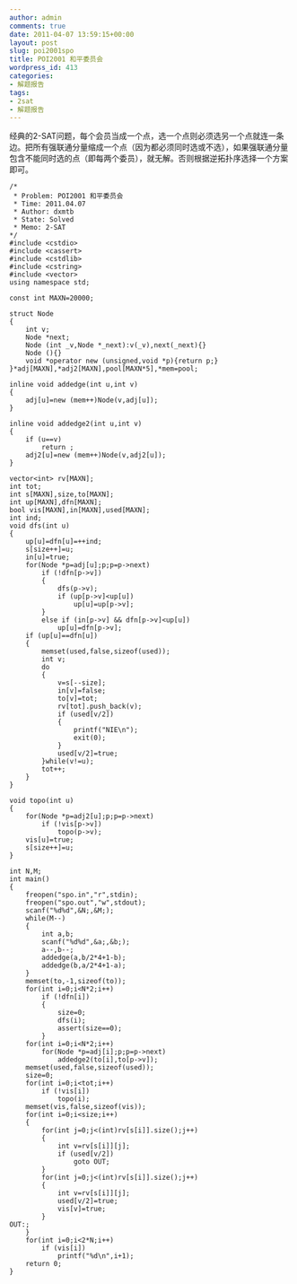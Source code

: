 ```yaml
---
author: admin
comments: true
date: 2011-04-07 13:59:15+00:00
layout: post
slug: poi2001spo
title: POI2001 和平委员会
wordpress_id: 413
categories:
- 解题报告
tags:
- 2sat
- 解题报告
---
```


经典的2-SAT问题，每个会员当成一个点，选一个点则必须选另一个点就连一条边。把所有强联通分量缩成一个点（因为都必须同时选或不选），如果强联通分量包含不能同时选的点（即每两个委员），就无解。否则根据逆拓扑序选择一个方案即可。

    
    
    /*
     * Problem: POI2001 和平委员会
     * Time: 2011.04.07
     * Author: dxmtb
     * State: Solved
     * Memo: 2-SAT
    */
    #include <cstdio>
    #include <cassert>
    #include <cstdlib>
    #include <cstring>
    #include <vector>
    using namespace std;
    
    const int MAXN=20000;
    
    struct Node
    {
    	int v;
    	Node *next;
    	Node (int _v,Node *_next):v(_v),next(_next){}
    	Node (){}
    	void *operator new (unsigned,void *p){return p;}
    }*adj[MAXN],*adj2[MAXN],pool[MAXN*5],*mem=pool;
    
    inline void addedge(int u,int v)
    {
    	adj[u]=new (mem++)Node(v,adj[u]);
    }
    
    inline void addedge2(int u,int v)
    {
    	if (u==v)
    		return ;
    	adj2[u]=new (mem++)Node(v,adj2[u]);
    }
    
    vector<int> rv[MAXN];
    int tot;
    int s[MAXN],size,to[MAXN];
    int up[MAXN],dfn[MAXN];
    bool vis[MAXN],in[MAXN],used[MAXN];
    int ind;
    void dfs(int u)
    {
    	up[u]=dfn[u]=++ind;
    	s[size++]=u;
    	in[u]=true;
    	for(Node *p=adj[u];p;p=p->next)
    		if (!dfn[p->v])
    		{
    			dfs(p->v);
    			if (up[p->v]<up[u])
    				up[u]=up[p->v];
    		}
    		else if (in[p->v] && dfn[p->v]<up[u])
    			up[u]=dfn[p->v];
    	if (up[u]==dfn[u])
    	{
    		memset(used,false,sizeof(used));
    		int v;
    		do
    		{
    			v=s[--size];
    			in[v]=false;
    			to[v]=tot;
    			rv[tot].push_back(v);
    			if (used[v/2])
    			{
    				printf("NIE\n");
    				exit(0);
    			}
    			used[v/2]=true;
    		}while(v!=u);
    		tot++;
    	}
    }
    
    void topo(int u)
    {
    	for(Node *p=adj2[u];p;p=p->next)
    		if (!vis[p->v])
    			topo(p->v);
    	vis[u]=true;
    	s[size++]=u;
    }
    
    int N,M;
    int main()
    {
    	freopen("spo.in","r",stdin);
    	freopen("spo.out","w",stdout);
    	scanf("%d%d",&N;,&M;);
    	while(M--)
    	{
    		int a,b;
    		scanf("%d%d",&a;,&b;);
    		a--,b--;
    		addedge(a,b/2*4+1-b);
    		addedge(b,a/2*4+1-a);
    	}
    	memset(to,-1,sizeof(to));
    	for(int i=0;i<N*2;i++)
    		if (!dfn[i])
    		{
    			size=0;
    			dfs(i);
    			assert(size==0);
    		}
    	for(int i=0;i<N*2;i++)
    		for(Node *p=adj[i];p;p=p->next)
    			addedge2(to[i],to[p->v]);
    	memset(used,false,sizeof(used));
    	size=0;
    	for(int i=0;i<tot;i++)
    		if (!vis[i])
    			topo(i);
    	memset(vis,false,sizeof(vis));
    	for(int i=0;i<size;i++)
    	{
    		for(int j=0;j<(int)rv[s[i]].size();j++)
    		{
    			int v=rv[s[i]][j];
    			if (used[v/2])
    				goto OUT;
    		}
    		for(int j=0;j<(int)rv[s[i]].size();j++)
    		{
    			int v=rv[s[i]][j];
    			used[v/2]=true;
    			vis[v]=true;
    		}
    OUT:;
    	}
    	for(int i=0;i<2*N;i++)
    		if (vis[i])
    			printf("%d\n",i+1);
    	return 0;
    }
    
